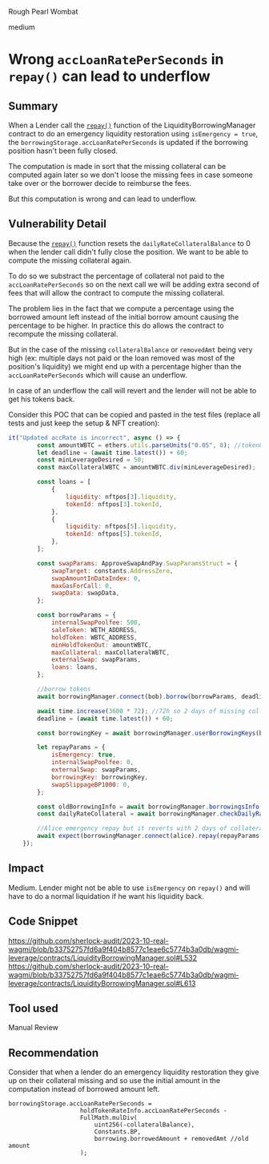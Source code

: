 Rough Pearl Wombat

medium

# Wrong `accLoanRatePerSeconds` in `repay()` can lead to underflow
## Summary

When a Lender call the [`repay()`](https://github.com/sherlock-audit/2023-10-real-wagmi/blob/b33752757fd6a9f404b8577c1eae6c5774b3a0db/wagmi-leverage/contracts/LiquidityBorrowingManager.sol#L532) function of the LiquidityBorrowingManager contract to do an emergency liquidity restoration using `isEmergency = true`, the `borrowingStorage.accLoanRatePerSeconds` is updated if the borrowing position hasn't been fully closed.

The computation is made in sort that the missing collateral can be computed again later so we don't loose the missing fees in case someone take over or the borrower decide to reimburse the fees.

But this computation is wrong and can lead to underflow.

## Vulnerability Detail

Because the [`repay()`](https://github.com/sherlock-audit/2023-10-real-wagmi/blob/b33752757fd6a9f404b8577c1eae6c5774b3a0db/wagmi-leverage/contracts/LiquidityBorrowingManager.sol#L532) function resets the `dailyRateCollateralBalance` to 0 when the lender call didn't fully close the position. We want to be able  to compute the missing collateral again.

To do so we substract the percentage of collateral not paid to the `accLoanRatePerSeconds` so on the next call we will be adding extra second of fees that will allow the contract to compute the missing collateral.

The problem lies in the fact that we compute a percentage using the borrowed amount left instead of the initial borrow amount causing the percentage to be higher. In practice this do allows the contract to recompute the missing collateral.

But in the case of the missing `collateralBalance` or `removedAmt` being very high (ex: multiple days not paid or the loan removed was most of the position's liquidity) we might end up with a percentage higher than the `accLoanRatePerSeconds` which will cause an underflow.

In case of an underflow the call will revert and the lender will not be able to get his tokens back.

Consider this POC that can be copied and pasted in the test files (replace all tests and just keep the setup & NFT creation):

```js
it("Updated accRate is incorrect", async () => {
        const amountWBTC = ethers.utils.parseUnits("0.05", 8); //token0
        let deadline = (await time.latest()) + 60;
        const minLeverageDesired = 50;
        const maxCollateralWBTC = amountWBTC.div(minLeverageDesired);

        const loans = [
            {
                liquidity: nftpos[3].liquidity,
                tokenId: nftpos[3].tokenId,
            },
            {
                liquidity: nftpos[5].liquidity,
                tokenId: nftpos[5].tokenId,
            },
        ];

        const swapParams: ApproveSwapAndPay.SwapParamsStruct = {
            swapTarget: constants.AddressZero,
            swapAmountInDataIndex: 0,
            maxGasForCall: 0,
            swapData: swapData,
        };

        const borrowParams = {
            internalSwapPoolfee: 500,
            saleToken: WETH_ADDRESS,
            holdToken: WBTC_ADDRESS,
            minHoldTokenOut: amountWBTC,
            maxCollateral: maxCollateralWBTC,
            externalSwap: swapParams,
            loans: loans,
        };

        //borrow tokens
        await borrowingManager.connect(bob).borrow(borrowParams, deadline);

        await time.increase(3600 * 72); //72h so 2 days of missing collateral
        deadline = (await time.latest()) + 60;

        const borrowingKey = await borrowingManager.userBorrowingKeys(bob.address, 0);

        let repayParams = {
            isEmergency: true,
            internalSwapPoolfee: 0,
            externalSwap: swapParams,
            borrowingKey: borrowingKey,
            swapSlippageBP1000: 0,
        };

        const oldBorrowingInfo = await borrowingManager.borrowingsInfo(borrowingKey);
        const dailyRateCollateral = await borrowingManager.checkDailyRateCollateral(borrowingKey);

        //Alice emergency repay but it reverts with 2 days of collateral missing
        await expect(borrowingManager.connect(alice).repay(repayParams, deadline)).to.be.revertedWithPanic();
    });
```

## Impact

Medium. Lender might not be able to use `isEmergency` on `repay()` and will have to do a normal liquidation if he want his liquidity back.

## Code Snippet

https://github.com/sherlock-audit/2023-10-real-wagmi/blob/b33752757fd6a9f404b8577c1eae6c5774b3a0db/wagmi-leverage/contracts/LiquidityBorrowingManager.sol#L532
https://github.com/sherlock-audit/2023-10-real-wagmi/blob/b33752757fd6a9f404b8577c1eae6c5774b3a0db/wagmi-leverage/contracts/LiquidityBorrowingManager.sol#L613

## Tool used

Manual Review

## Recommendation

Consider that when a lender do an emergency liquidity restoration they give up on their collateral missing and so use the initial amount in the computation instead of borrowed amount left.

```solidity
borrowingStorage.accLoanRatePerSeconds =
                    holdTokenRateInfo.accLoanRatePerSeconds -
                    FullMath.mulDiv(
                        uint256(-collateralBalance),
                        Constants.BP,
                        borrowing.borrowedAmount + removedAmt //old amount
                    );
```
